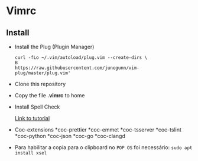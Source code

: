 # Vimrc
## Install

* Install the Plug (Plugin Manager)
    ~~~~
    curl -fLo ~/.vim/autoload/plug.vim --create-dirs \
    B
    https://raw.githubusercontent.com/junegunn/vim-plug/master/plug.vim'
    ~~~~

* Clone this repository 
* Copy the file __.vimrc__ to home
* Install Spell Check

    [Link to tutorial](https://www.vivaolinux.com.br/artigo/Corretor-Ortografico-no-Vim-Guia-definitivo)

* Coc-extensions
    *coc-prettier
    *coc-emmet
    *coc-tsserver
    *coc-tslint
    *coc-python
    *coc-json
    *coc-go
    *coc-clangd

* Para habilitar a copia para o clipboard no `POP OS` foi necessário:
    `sudo apt install xsel`
